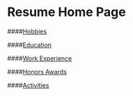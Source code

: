 # Resume Home Page

####[Hobbies](Page1.md)

####[Education](Page2.md)

####[Work Experience](Page3.md)

####[Honors Awards](Page4.md)

####[Activities](Page5.md)

